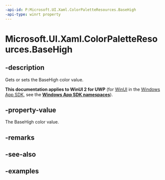 ```yaml
---
-api-id: P:Microsoft.UI.Xaml.ColorPaletteResources.BaseHigh
-api-type: winrt property
---
```


<!-- Property syntax.
public IReference<Color> BaseHigh { get;  set; }
-->

# Microsoft.UI.Xaml.ColorPaletteResources.BaseHigh

## -description

Gets or sets the BaseHigh color value.

**This documentation applies to WinUI 2 for UWP** (for [WinUI](/windows/apps/winui/winui3/) in the [Windows App SDK](/windows/apps/windows-app-sdk/), see the **[Windows App SDK namespaces](/windows/windows-app-sdk/api/winrt/)**).

## -property-value

The BaseHigh color value.

## -remarks

## -see-also

## -examples

